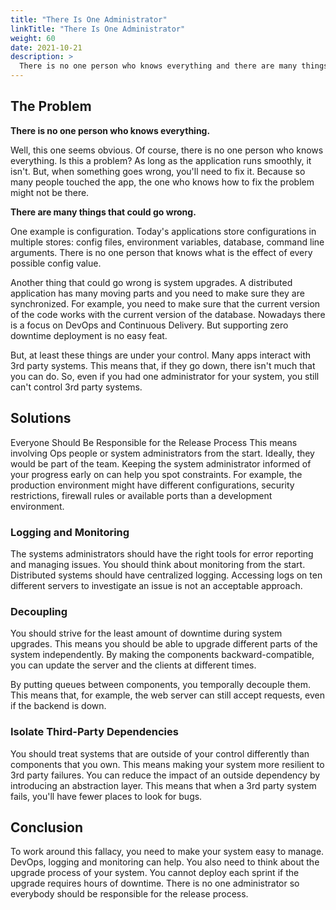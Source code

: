```yaml
---
title: "There Is One Administrator"
linkTitle: "There Is One Administrator"
weight: 60
date: 2021-10-21
description: >
  There is no one person who knows everything and there are many things that could go wrong.
---
```


## The Problem

**There is no one person who knows everything.**

Well, this one seems obvious. Of course, there is no one person who knows everything. Is this a problem? As long as the application runs smoothly, it isn't. But, when something goes wrong, you'll need to fix it. Because so many people touched the app, the one who knows how to fix the problem might not be there.

**There are many things that could go wrong.**

One example is configuration. Today's applications store configurations in multiple stores: config files, environment variables, database, command line arguments. There is no one person that knows what is the effect of every possible config value.

Another thing that could go wrong is system upgrades. A distributed application has many moving parts and you need to make sure they are synchronized. For example, you need to make sure that the current version of the code works with the current version of the database. Nowadays there is a focus on DevOps and Continuous Delivery. But supporting zero downtime deployment is no easy feat.

But, at least these things are under your control. Many apps interact with 3rd party systems. This means that, if they go down, there isn't much that you can do. So, even if you had one administrator for your system, you still can't control 3rd party systems.

## Solutions

Everyone Should Be Responsible for the Release Process
This means involving Ops people or system administrators from the start. Ideally, they would be part of the team. Keeping the system administrator informed of your progress early on can help you spot constraints. For example, the production environment might have different configurations, security restrictions, firewall rules or available ports than a development environment.

### Logging and Monitoring

The systems administrators should have the right tools for error reporting and managing issues. You should think about monitoring from the start. Distributed systems should have centralized logging. Accessing logs on ten different servers to investigate an issue is not an acceptable approach.

### Decoupling

You should strive for the least amount of downtime during system upgrades. This means you should be able to upgrade different parts of the system independently. By making the components backward-compatible, you can update the server and the clients at different times.

By putting queues between components, you temporally decouple them. This means that, for example, the web server can still accept requests, even if the backend is down.

### Isolate Third-Party Dependencies

You should treat systems that are outside of your control differently than components that you own. This means making your system more resilient to 3rd party failures. You can reduce the impact of an outside dependency by introducing an abstraction layer. This means that when a 3rd party system fails, you'll have fewer places to look for bugs.

## Conclusion

To work around this fallacy, you need to make your system easy to manage. DevOps, logging and monitoring can help. You also need to think about the upgrade process of your system. You cannot deploy each sprint if the upgrade requires hours of downtime. There is no one administrator so everybody should be responsible for the release process.
